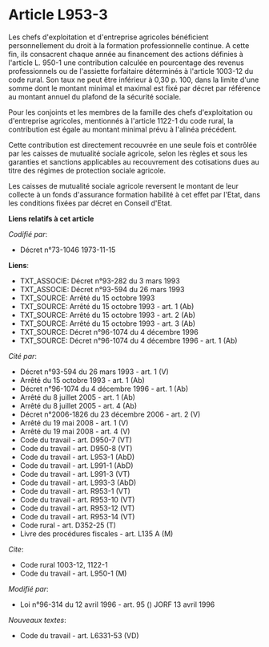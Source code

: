 # Article L953-3

Les chefs d'exploitation et d'entreprise agricoles bénéficient personnellement du droit à la formation professionnelle
continue. A cette fin, ils consacrent chaque année au financement des actions définies à l'article L. 950-1 une contribution
calculée en pourcentage des revenus professionnels ou de l'assiette forfaitaire déterminés à l'article 1003-12 du code rural.
Son taux ne peut être inférieur à 0,30 p. 100, dans la limite d'une somme dont le montant minimal et maximal est fixé par
décret par référence au montant annuel du plafond de la sécurité sociale.

Pour les conjoints et les membres de la famille des chefs d'exploitation ou d'entreprise agricoles, mentionnés à l'article
1122-1 du code rural, la contribution est égale au montant minimal prévu à l'alinéa précédent.

Cette contribution est directement recouvrée en une seule fois et contrôlée par les caisses de mutualité sociale agricole,
selon les règles et sous les garanties et sanctions applicables au recouvrement des cotisations dues au titre des régimes de
protection sociale agricole.

Les caisses de mutualité sociale agricole reversent le montant de leur collecte à un fonds d'assurance formation habilité à
cet effet par l'Etat, dans les conditions fixées par décret en Conseil d'Etat.

**Liens relatifs à cet article**

_Codifié par_:

  - Décret n°73-1046 1973-11-15

**Liens**:

  - TXT_ASSOCIE: Décret n°93-282 du 3 mars 1993
  - TXT_ASSOCIE: Décret n°93-594 du 26 mars 1993
  - TXT_SOURCE: Arrêté du 15 octobre 1993
  - TXT_SOURCE: Arrêté du 15 octobre 1993 - art. 1 (Ab)
  - TXT_SOURCE: Arrêté du 15 octobre 1993 - art. 2 (Ab)
  - TXT_SOURCE: Arrêté du 15 octobre 1993 - art. 3 (Ab)
  - TXT_SOURCE: Décret n°96-1074 du 4 décembre 1996
  - TXT_SOURCE: Décret n°96-1074 du 4 décembre 1996 - art. 1 (Ab)

_Cité par_:

  - Décret n°93-594 du 26 mars 1993 - art. 1 (V)
  - Arrêté du 15 octobre 1993 - art. 1 (Ab)
  - Décret n°96-1074 du 4 décembre 1996 - art. 1 (Ab)
  - Arrêté du 8 juillet 2005 - art. 1 (Ab)
  - Arrêté du 8 juillet 2005 - art. 4 (Ab)
  - Décret n°2006-1826 du 23 décembre 2006 - art. 2 (V)
  - Arrêté du 19 mai 2008 - art. 1 (V)
  - Arrêté du 19 mai 2008 - art. 4 (V)
  - Code du travail - art. D950-7 (VT)
  - Code du travail - art. D950-8 (VT)
  - Code du travail - art. L953-1 (AbD)
  - Code du travail - art. L991-1 (AbD)
  - Code du travail - art. L991-3 (VT)
  - Code du travail - art. L993-3 (AbD)
  - Code du travail - art. R953-1 (VT)
  - Code du travail - art. R953-10 (VT)
  - Code du travail - art. R953-12 (VT)
  - Code du travail - art. R953-14 (VT)
  - Code rural - art. D352-25 (T)
  - Livre des procédures fiscales - art. L135 A (M)

_Cite_:

  - Code rural 1003-12, 1122-1
  - Code du travail - art. L950-1 (M)

_Modifié par_:

  - Loi n°96-314 du 12 avril 1996 - art. 95 () JORF 13 avril 1996

_Nouveaux textes_:

  - Code du travail - art. L6331-53 (VD)
